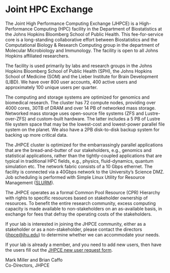 # Joint HPC Exchange

The Joint High Performance Computing Exchange (JHPCE) is a
High-Performance Computing (HPC) facility in the Department of
Biostatistics at the Johns Hopkins Bloomberg School of Public
Health. This fee-for-service core is a long-standing collaborative
effort between Biostatistics and the Computational Biology & Research
Computing group in the department of Molecular Microbiology and
Immunology. The facility is open to all Johns Hopkins affiliated
researchers.

The facility is used primarily by labs and research groups in the
Johns Hopkins Bloomberg School of Public Health (SPH), the Johns
Hopkins School of Medicine (SOM) and the Lieber Institute for Brain
Development (LIBD). We have over 800 user accounts, 400 active users
and approximately 100 unique users per quarter.

The computing and storage systems are optimized for genomics and
biomedical research. The cluster has 72 compute nodes, providing over
4000 cores, 30TB of DRAM and over 14 PB of networked mass
storage. Networked mass storage uses open-source file systems (ZFS and
Lustre-over-ZFS) and custom-built hardware. The latter includes a 5 PB
of Lustre file system space that may be the lowest-cost and
lowest-power parallel file system on the planet. We also have a 2PB
disk-to-disk backup system for backing up more critical data.

The JHPCE cluster is optimized for the embarrassingly parallel
applications that are the bread-and-butter of our stakeholders, e.g.,
genomics and statistical applications, rather than the tightly-coupled
applications that are typical in traditional HPC fields, e.g.,
physics, fluid-dynamics, quantum simulation etc. The network fabric
consists of a 10 Gbps ethernet. The facility is connected via a 40Gbps
network to the University’s Science DMZ. Job scheduling is performed
with Simple Linux Utility for Resource Management ([SLURM](https://slurm.schedmd.com)).

The JHPCE operates as a formal Common Pool Resource (CPR) Hierarchy
with rights to specific resources based on stakeholder ownership of
resources. To benefit the entire research community, excess computing
capacity is made available to non-stakeholders on an as-available
basis, in exchange for fees that defray the operating costs of the
stakeholders.

If your lab is interested in joining the JHPCE community, either as a
stakeholder or as a non-stakeholder, please contact the directors
(jhpce@jhu.edu) to determine whether we can accommodate your needs.

If your lab is already a member, and you need to add new users, then
have the users fill out the [JHPCE new user request
form](https://jhpce.jhu.edu/register/new-user-request/).

Mark Miller and Brian Caffo  
Co-Directors, JHPCE

